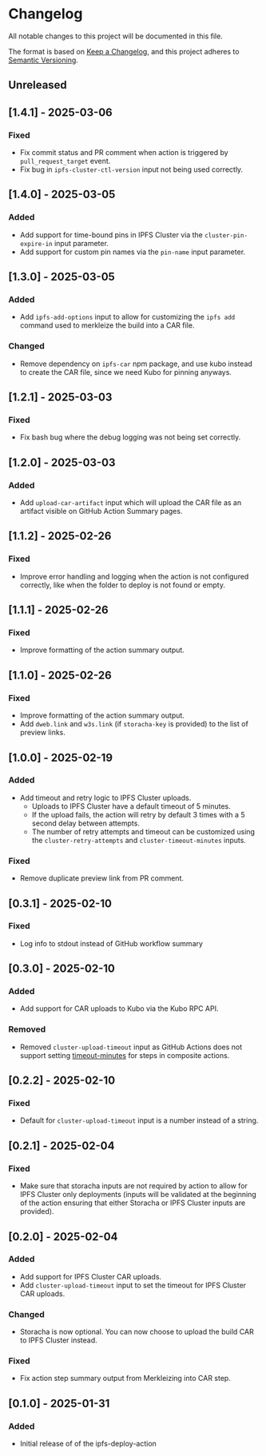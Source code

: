 # Changelog

All notable changes to this project will be documented in this file.

The format is based on [Keep a Changelog](https://keepachangelog.com/en/1.0.0/),
and this project adheres to [Semantic Versioning](https://semver.org/spec/v2.0.0.html).

## Unreleased

## [1.4.1] - 2025-03-06

### Fixed

- Fix commit status and PR comment when action is triggered by `pull_request_target` event.
- Fix bug in `ipfs-cluster-ctl-version` input not being used correctly.

## [1.4.0] - 2025-03-05

### Added

- Add support for time-bound pins in IPFS Cluster via the `cluster-pin-expire-in` input parameter.
- Add support for custom pin names via the `pin-name` input parameter.

## [1.3.0] - 2025-03-05

### Added

- Add `ipfs-add-options` input to allow for customizing the `ipfs add` command used to merkleize the build into a CAR file.

### Changed

- Remove dependency on `ipfs-car` npm package, and use kubo instead to create the CAR file, since we need Kubo for pinning anyways.

## [1.2.1] - 2025-03-03

### Fixed

- Fix bash bug where the debug logging was not being set correctly.

## [1.2.0] - 2025-03-03

### Added

- Add `upload-car-artifact` input which will upload the CAR file as an artifact visible on GitHub Action Summary pages.

## [1.1.2] - 2025-02-26

### Fixed

- Improve error handling and logging when the action is not configured correctly, like when the folder to deploy is not found or empty.

## [1.1.1] - 2025-02-26

### Fixed

- Improve formatting of the action summary output.

## [1.1.0] - 2025-02-26

### Fixed

- Improve formatting of the action summary output.
- Add `dweb.link` and `w3s.link` (if `storacha-key` is provided) to the list of preview links.

## [1.0.0] - 2025-02-19

### Added

- Add timeout and retry logic to IPFS Cluster uploads.
  - Uploads to IPFS Cluster have a default timeout of 5 minutes.
  - If the upload fails, the action will retry by default 3 times with a 5 second delay between attempts.
  - The number of retry attempts and timeout can be customized using the `cluster-retry-attempts` and `cluster-timeout-minutes` inputs.

### Fixed

- Remove duplicate preview link from PR comment.

## [0.3.1] - 2025-02-10

### Fixed

- Log info to stdout instead of GitHub workflow summary

## [0.3.0] - 2025-02-10

### Added

- Add support for CAR uploads to Kubo via the Kubo RPC API.

### Removed

- Removed `cluster-upload-timeout` input as GitHub Actions does not support setting [timeout-minutes](https://github.com/actions/runner/blob/main/docs/adrs/0549-composite-run-steps.md#composite-run-steps-features) for steps in composite actions.

## [0.2.2] - 2025-02-10

### Fixed

- Default for `cluster-upload-timeout` input is a number instead of a string.

## [0.2.1] - 2025-02-04

### Fixed

- Make sure that storacha inputs are not required by action to allow for IPFS Cluster only deployments (inputs will be validated at the beginning of the action ensuring that either Storacha or IPFS Cluster inputs are provided).

## [0.2.0] - 2025-02-04

### Added

- Add support for IPFS Cluster CAR uploads.
- Add `cluster-upload-timeout` input to set the timeout for IPFS Cluster CAR uploads.

### Changed

- Storacha is now optional. You can now choose to upload the build CAR to IPFS Cluster instead.

### Fixed

- Fix action step summary output from Merkleizing into CAR step.

## [0.1.0] - 2025-01-31

### Added

- Initial release of of the ipfs-deploy-action
